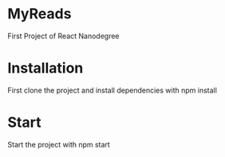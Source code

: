 # MyReads
First Project of React Nanodegree
# Installation
First clone the project and install dependencies with npm install
# Start
Start the project with npm start
